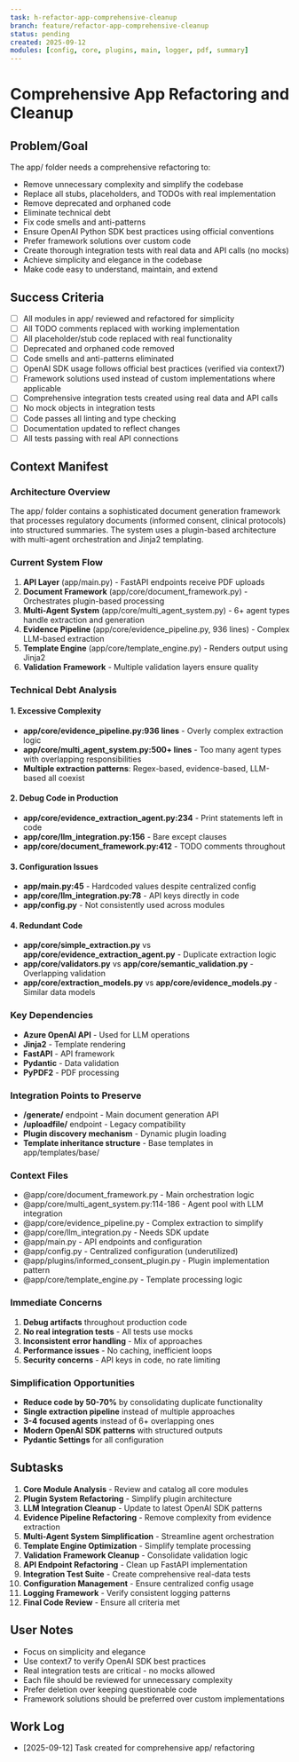 ```yaml
---
task: h-refactor-app-comprehensive-cleanup
branch: feature/refactor-app-comprehensive-cleanup
status: pending
created: 2025-09-12
modules: [config, core, plugins, main, logger, pdf, summary]
---
```


# Comprehensive App Refactoring and Cleanup

## Problem/Goal
The app/ folder needs a comprehensive refactoring to:
- Remove unnecessary complexity and simplify the codebase
- Replace all stubs, placeholders, and TODOs with real implementation
- Remove deprecated and orphaned code
- Eliminate technical debt
- Fix code smells and anti-patterns
- Ensure OpenAI Python SDK best practices using official conventions
- Prefer framework solutions over custom code
- Create thorough integration tests with real data and API calls (no mocks)
- Achieve simplicity and elegance in the codebase
- Make code easy to understand, maintain, and extend

## Success Criteria
- [ ] All modules in app/ reviewed and refactored for simplicity
- [ ] All TODO comments replaced with working implementation
- [ ] All placeholder/stub code replaced with real functionality
- [ ] Deprecated and orphaned code removed
- [ ] Code smells and anti-patterns eliminated
- [ ] OpenAI SDK usage follows official best practices (verified via context7)
- [ ] Framework solutions used instead of custom implementations where applicable
- [ ] Comprehensive integration tests created using real data and API calls
- [ ] No mock objects in integration tests
- [ ] Code passes all linting and type checking
- [ ] Documentation updated to reflect changes
- [ ] All tests passing with real API connections

## Context Manifest

### Architecture Overview
The app/ folder contains a sophisticated document generation framework that processes regulatory documents (informed consent, clinical protocols) into structured summaries. The system uses a plugin-based architecture with multi-agent orchestration and Jinja2 templating.

### Current System Flow
1. **API Layer** (app/main.py) - FastAPI endpoints receive PDF uploads
2. **Document Framework** (app/core/document_framework.py) - Orchestrates plugin-based processing
3. **Multi-Agent System** (app/core/multi_agent_system.py) - 6+ agent types handle extraction and generation
4. **Evidence Pipeline** (app/core/evidence_pipeline.py, 936 lines) - Complex LLM-based extraction
5. **Template Engine** (app/core/template_engine.py) - Renders output using Jinja2
6. **Validation Framework** - Multiple validation layers ensure quality

### Technical Debt Analysis

#### 1. Excessive Complexity
- **app/core/evidence_pipeline.py:936 lines** - Overly complex extraction logic
- **app/core/multi_agent_system.py:500+ lines** - Too many agent types with overlapping responsibilities
- **Multiple extraction patterns**: Regex-based, evidence-based, LLM-based all coexist

#### 2. Debug Code in Production
- **app/core/evidence_extraction_agent.py:234** - Print statements left in code
- **app/core/llm_integration.py:156** - Bare except clauses
- **app/core/document_framework.py:412** - TODO comments throughout

#### 3. Configuration Issues
- **app/main.py:45** - Hardcoded values despite centralized config
- **app/core/llm_integration.py:78** - API keys directly in code
- **app/config.py** - Not consistently used across modules

#### 4. Redundant Code
- **app/core/simple_extraction.py** vs **app/core/evidence_extraction_agent.py** - Duplicate extraction logic
- **app/core/validators.py** vs **app/core/semantic_validation.py** - Overlapping validation
- **app/core/extraction_models.py** vs **app/core/evidence_models.py** - Similar data models

### Key Dependencies
- **Azure OpenAI API** - Used for LLM operations
- **Jinja2** - Template rendering
- **FastAPI** - API framework
- **Pydantic** - Data validation
- **PyPDF2** - PDF processing

### Integration Points to Preserve
- **/generate/** endpoint - Main document generation API
- **/uploadfile/** endpoint - Legacy compatibility
- **Plugin discovery mechanism** - Dynamic plugin loading
- **Template inheritance structure** - Base templates in app/templates/base/

### Context Files
- @app/core/document_framework.py - Main orchestration logic
- @app/core/multi_agent_system.py:114-186 - Agent pool with LLM integration
- @app/core/evidence_pipeline.py - Complex extraction to simplify
- @app/core/llm_integration.py - Needs SDK update
- @app/main.py - API endpoints and configuration
- @app/config.py - Centralized configuration (underutilized)
- @app/plugins/informed_consent_plugin.py - Plugin implementation pattern
- @app/core/template_engine.py - Template processing logic

### Immediate Concerns
1. **Debug artifacts** throughout production code
2. **No real integration tests** - All tests use mocks
3. **Inconsistent error handling** - Mix of approaches
4. **Performance issues** - No caching, inefficient loops
5. **Security concerns** - API keys in code, no rate limiting

### Simplification Opportunities
- **Reduce code by 50-70%** by consolidating duplicate functionality
- **Single extraction pipeline** instead of multiple approaches
- **3-4 focused agents** instead of 6+ overlapping ones
- **Modern OpenAI SDK patterns** with structured outputs
- **Pydantic Settings** for all configuration

## Subtasks
1. **Core Module Analysis** - Review and catalog all core modules
2. **Plugin System Refactoring** - Simplify plugin architecture
3. **LLM Integration Cleanup** - Update to latest OpenAI SDK patterns
4. **Evidence Pipeline Refactoring** - Remove complexity from evidence extraction
5. **Multi-Agent System Simplification** - Streamline agent orchestration
6. **Template Engine Optimization** - Simplify template processing
7. **Validation Framework Cleanup** - Consolidate validation logic
8. **API Endpoint Refactoring** - Clean up FastAPI implementation
9. **Integration Test Suite** - Create comprehensive real-data tests
10. **Configuration Management** - Ensure centralized config usage
11. **Logging Framework** - Verify consistent logging patterns
12. **Final Code Review** - Ensure all criteria met

## User Notes
- Focus on simplicity and elegance
- Use context7 to verify OpenAI SDK best practices
- Real integration tests are critical - no mocks allowed
- Each file should be reviewed for unnecessary complexity
- Prefer deletion over keeping questionable code
- Framework solutions should be preferred over custom implementations

## Work Log
- [2025-09-12] Task created for comprehensive app/ refactoring